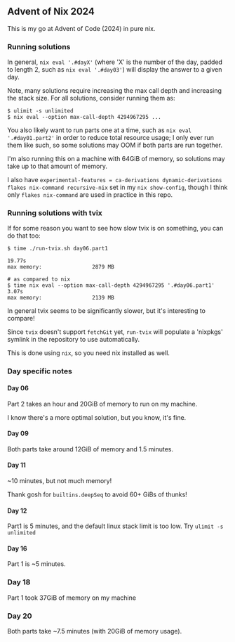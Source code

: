 ## Advent of Nix 2024

This is my go at Advent of Code (2024) in pure nix.

### Running solutions

In general, `nix eval '.#dayX'` (where 'X' is the number of the day, padded to
length 2, such as `nix eval '.#day03'`) will display the answer to a given day.

Note, many solutions require increasing the max call depth and increasing the stack size.
For all solutions, consider running them as:

```
$ ulimit -s unlimited
$ nix eval --option max-call-depth 4294967295 ...
```

You also likely want to run parts one at a time, such as `nix eval
'.#day01.part2'` in order to reduce total resource usage; I only ever run them
like such, so some solutions may OOM if both parts are run together.

I'm also running this on a machine with 64GiB of memory, so solutions may take
up to that amount of memory.

I also have `experimental-features = ca-derivations dynamic-derivations flakes
nix-command recursive-nix` set in my `nix show-config`, though I think only
`flakes nix-command` are used in practice in this repo.

### Running solutions with tvix

If for some reason you want to see how slow tvix is on something, you can do that too:

```
$ time ./run-tvix.sh day06.part1

19.77s
max memory:                2879 MB

# as compared to nix
$ time nix eval --option max-call-depth 4294967295 '.#day06.part1'
3.07s
max memory:                2139 MB
```

In general tvix seems to be significantly slower, but it's interesting to compare!

Since `tvix` doesn't support `fetchGit` yet, `run-tvix` will populate a
'nixpkgs' symlink in the repository to use automatically.

This is done using `nix`, so you need nix installed as well.

### Day specific notes

#### Day 06

Part 2 takes an hour and 20GiB of memory to run on my machine.

I know there's a more optimal solution, but you know, it's fine.

#### Day 09

Both parts take around 12GiB of memory and 1.5 minutes.

#### Day 11

~10 minutes, but not much memory!

Thank gosh for `builtins.deepSeq` to avoid 60+ GiBs of thunks!

#### Day 12

Part1 is 5 minutes, and the default linux stack limit is too low. Try `ulimit -s unlimited`

#### Day 16

Part 1 is ~5 minutes.

### Day 18

Part 1 took 37GiB of memory on my machine

### Day 20

Both parts take ~7.5 minutes (with 20GiB of memory usage).
